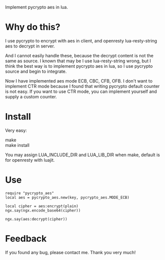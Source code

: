Implement pycrypto aes in lua.

# Why do this?

I use pycrypto to encrypt with aes in client, and openresty lua-resty-string aes to decrypt in server.

And I cannot easily handle these, because the decrypt content is not the same as source. 
I known that may be I use lua-resty-string wrong, but I think the best way is to implement pycrypto aes in lua,
so I use pycrypto source and begin to integrate.

Now I have implemented aes mode ECB, CBC, CFB, OFB. I don't want to implement CTR mode because I found that writing pycrypto default counter is not easy. If you want to use CTR mode, you can implement yourself and supply a custom counter.

# Install

Very easy:

make  
make install

You may assign LUA_INCLUDE_DIR and LUA_LIB_DIR when make, default is for openresty with luajit. 

# Use

    require "pycrypto_aes"
    local aes = pycrypto_aes.new(key, pycrypto_aes.MODE_ECB)

    local cipher = aes:encrypt(plain)
    ngx.say(ngx.encode_base64(cipher))

    ngx.say(aes:decrypt(cipher))

# Feedback

If you found any bug, please contact me. Thank you very much!